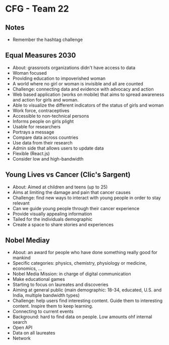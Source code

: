 # CFG - Team 22
## Notes
* Remember the hashtag challenge

## Equal Measures 2030
* About: grassroots organizations didn't have access to data
* Woman focused 
* Providing education to impoverished woman 
* A world where no girl or woman is invisible and all are counted
* Challenge: connecting data and evidence with advocacy and action
* Web based application (works on mobile) that aims to spread awareness and action for girls and woman.
* Able to visualize the different indicators of the status of girls and woman
* Work force, contraceptives
* Accessible to non-technical persons
* Informs people on girls plight
* Usable for researchers
* Portrays a message
* Compare data across countries
* Use data from their research
* Admin side that allows users to update data
* Flexible (React.js)
* Consider low and high-bandwidth

## Young Lives vs Cancer (Clic's Sargent)
* About: Aimed at children and teens (up to 25)
* Aims at limiting the damage and pain that cancer causes
* Challenge: find new ways to interact with young people in order to stay relevant
* Can we guide young people through their cancer experience
* Provide visually appealing information
* Tailed for the individuals demographic
* Create a space to share stories and experiences


## Nobel Mediay 
* About: an award for people who have done something really good for mankind
* Specific categories: physics, chemistry, physiology or medicine, economics, ...
* Nobel Media Mission: in charge of digital communication
* Make educational games
* Starting to focus on laureates and discoveries 
* Aiming at general public (main demographic: 18-34, educated, U.S. and India, multiple bandwidth types)
* Challenge: help users find interesting content. Guide them to interesting content. Inspire them to keep learning.
* Connecting to current events
* Background: hard to find data on people. Low amounts ohf internal search 
* Open API
* Data on all laureates
* Network	
